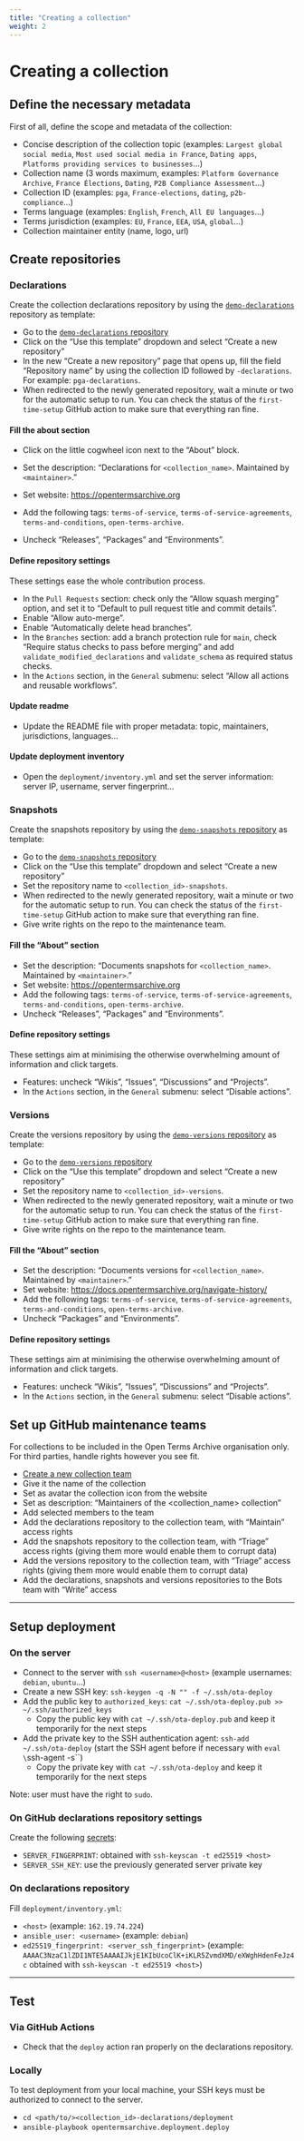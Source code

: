 ```yaml
---
title: "Creating a collection"
weight: 2
---
```


# Creating a collection

## Define the necessary metadata

First of all, define the scope and metadata of the collection:
- Concise description of the collection topic (examples: `Largest global social media`, `Most used social media in France`, `Dating apps`, `Platforms providing services to businesses`…)
- Collection name (3 words maximum, examples: `Platform Governance Archive`, `France Élections`, `Dating`, `P2B Compliance Assessment`…)
- Collection ID (examples: `pga`, `France-elections`, `dating`, `p2b-compliance`…)
- Terms language (examples: `English`, `French`, `All EU languages`…)
- Terms jurisdiction (examples: `EU`, `France`, `EEA`, `USA`, `global`…)
- Collection maintainer entity (name, logo, url)

## Create repositories

### Declarations

Create the collection declarations repository by using the [`demo-declarations`](https://github.com/OpenTermsArchive/demo-declarations) repository as template:
- Go to the [`demo-declarations` repository](https://github.com/OpenTermsArchive/demo-declarations)
- Click on the “Use this template” dropdown and select “Create a new repository”
- In the new “Create a new repository” page that opens up,  fill the field “Repository name” by using the collection ID followed by `-declarations`. For example: `pga-declarations`.
- When redirected to the newly generated repository, wait a minute or two for the automatic setup to run. You can check the status of the `first-time-setup` GitHub action to make sure that everything ran fine.

#### Fill the about section

- Click on the little cogwheel icon next to the “About” block.

- Set the description: “Declarations for `<collection_name>`. Maintained by `<maintainer>`.”
- Set website: https://opentermsarchive.org
- Add the following tags: `terms-of-service`, `terms-of-service-agreements`, `terms-and-conditions`, `open-terms-archive`.
- Uncheck “Releases”, “Packages” and “Environments”.

#### Define repository settings

These settings ease the whole contribution process.

- In the `Pull Requests` section: check only the “Allow squash merging” option, and set it to “Default to pull request title and commit details”.
- Enable “Allow auto-merge”.
- Enable “Automatically delete head branches”.
- In the `Branches` section: add a branch protection rule for `main`, check “Require status checks to pass before merging” and add `validate_modified_declarations` and `validate_schema` as required status checks.
- In the `Actions` section, in the `General` submenu: select “Allow all actions and reusable workflows”.

#### Update readme

- Update the README file with proper metadata: topic, maintainers, jurisdictions, languages…

#### Update deployment inventory

- Open the `deployment/inventory.yml` and set the server information: server IP, username, server fingerprint…

### Snapshots

Create the snapshots repository by using the [`demo-snapshots` repository](https://github.com/OpenTermsArchive/demo-snapshots) as template:
- Go to the [`demo-snapshots` repository](https://github.com/OpenTermsArchive/demo-snapshots)
- Click on the “Use this template” dropdown and select “Create a new repository”
- Set the repository name to `<collection_id>-snapshots`.
- When redirected to the newly generated repository, wait a minute or two for the automatic setup to run. You can check the status of the `first-time-setup` GitHub action to make sure that everything ran fine.
- Give write rights on the repo to the maintenance team.

#### Fill the “About” section

- Set the description: “Documents snapshots for `<collection_name>`. Maintained by `<maintainer>`.”
- Set website: https://opentermsarchive.org
- Add the following tags: `terms-of-service`, `terms-of-service-agreements`, `terms-and-conditions`, `open-terms-archive`.
- Uncheck “Releases”, “Packages” and “Environments”.

#### Define repository settings

These settings aim at minimising the otherwise overwhelming amount of information and click targets.

- Features: uncheck “Wikis”, “Issues”, “Discussions” and “Projects”.
- In the `Actions` section, in the `General` submenu: select “Disable actions”.

### Versions

Create the versions repository by using the [`demo-versions` repository](https://github.com/OpenTermsArchive/demo-versions) as template:
- Go to the [`demo-versions` repository](https://github.com/OpenTermsArchive/demo-versions)
- Click on the “Use this template” dropdown and select “Create a new repository”
- Set the repository name to `<collection_id>-versions`.
- When redirected to the newly generated repository, wait a minute or two for the automatic setup to run. You can check the status of the `first-time-setup` GitHub action to make sure that everything ran fine.
- Give write rights on the repo to the maintenance team.

#### Fill the “About” section

- Set the description: “Documents versions for `<collection_name>`. Maintained by `<maintainer>`.”
- Set website: https://docs.opentermsarchive.org/navigate-history/
- Add the following tags: `terms-of-service`, `terms-of-service-agreements`, `terms-and-conditions`, `open-terms-archive`.
- Uncheck “Packages” and “Environments”.

#### Define repository settings

These settings aim at minimising the otherwise overwhelming amount of information and click targets.

- Features: uncheck “Wikis”, “Issues”, “Discussions” and “Projects”.
- In the `Actions` section, in the `General` submenu: select “Disable actions”.

## Set up GitHub maintenance teams

For collections to be included in the Open Terms Archive organisation only. For third parties, handle rights however you see fit.

- [Create a new collection team](https://github.com/orgs/OpenTermsArchive/new-team)
- Give it the name of the collection
- Set as avatar the collection icon from the website
- Set as description: “Maintainers of the <collection_name> collection”
- Add selected members to the team
- Add the declarations repository to the collection team, with “Maintain” access rights
- Add the snapshots repository to the collection team, with “Triage” access rights (giving them more would enable them to corrupt data)
- Add the versions repository to the collection team, with “Triage” access rights (giving them more would enable them to corrupt data)
- Add the declarations, snapshots and versions repositories to the Bots team with “Write” access

- - -

## Setup deployment

### On the server

- Connect to the server with `ssh <username>@<host>` (example usernames: `debian`, `ubuntu`…)
- Create a new SSH key: `ssh-keygen -q -N "" -f ~/.ssh/ota-deploy`
- Add the public key to `authorized_keys`: `cat ~/.ssh/ota-deploy.pub >> ~/.ssh/authorized_keys`
	- Copy the public key with `cat ~/.ssh/ota-deploy.pub` and keep it temporarily for the next steps
- Add the private key to the SSH authentication agent: `ssh-add ~/.ssh/ota-deploy` (start the SSH agent before if necessary with `eval \`ssh-agent -s\``)
	- Copy the private key with `cat ~/.ssh/ota-deploy` and keep it temporarily for the next steps

Note: user must have the right to `sudo`.

### On GitHub declarations repository settings

Create the following [secrets](https://docs.github.com/en/actions/security-guides/encrypted-secrets#creating-encrypted-secrets-for-a-repository):

- `SERVER_FINGERPRINT`: obtained with `ssh-keyscan -t ed25519 <host>`
- `SERVER_SSH_KEY`: use the previously generated server private key

### On declarations repository

Fill `deployment/inventory.yml`:

- `<host>` (example: `162.19.74.224`)
- `ansible_user: <username>` (example: `debian`)
- `ed25519_fingerprint: <server_ssh_fingerprint>` (example: `AAAAC3NzaC1lZDI1NTE5AAAAIJkjE1KIbUcoClK+iKLR5ZvmdXMD/eXWghHdenFeJz4c` obtained with `ssh-keyscan -t ed25519 <host>`)

- - -

## Test

### Via GitHub Actions

- Check that the `deploy` action ran properly on the declarations repository.

### Locally

To test deployment from your local machine, your SSH keys must be authorized to connect to the server.

- `cd <path/to/><collection_id>-declarations/deployment`
- `ansible-playbook opentermsarchive.deployment.deploy`

